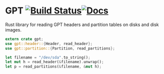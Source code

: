# GPT [![Build Status](https://travis-ci.org/Quyzi/gpt.svg?branch=master)](https://travis-ci.org/Quyzi/gpt)[![Docs](https://docs.rs/gpt/badge.svg)](https://docs.rs/gpt)

Rust library for reading GPT headers and partition tables on disks and disk images. 

```rust
extern crate gpt;
use gpt::header::{Header, read_header};
use gpt::partition::{Partition, read_partitions};

let filename = "/dev/sda".to_string();
let mut h = read_header(&filename).unwrap();
let p = read_partitions(&filename, &mut h);
```
